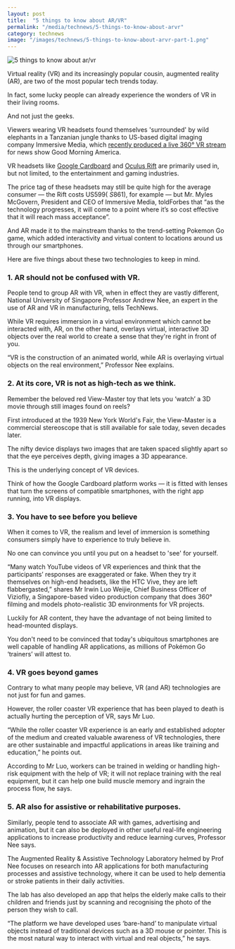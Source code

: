```yaml
---
layout: post
title:  "5 things to know about AR/VR"
permalink: "/media/technews/5-things-to-know-about-arvr"
category: technews
image: "/images/technews/5-things-to-know-about-arvr-part-1.png"
---
```


![5 things to know about ar/vr]({{site.baseurl}}/images/technews/5-things-to-know-about-arvr-part-1.png)

Virtual reality (VR) and its increasingly popular cousin, augmented reality (AR), are two of the most popular tech trends today.

In fact, some lucky people can already experience the wonders of VR in their living rooms.

And not just the geeks.

Viewers wearing VR headsets found themselves 'surrounded' by wild elephants in a Tanzanian jungle thanks to US-based digital imaging company Immersive Media, which [recently produced a live 360° VR stream](https://www.engadget.com/2016/02/22/abc-good-morning-america-vr-safari/) for news show Good Morning America.

VR headsets like [Google Cardboard](https://vr.google.com/cardboard/) and [Oculus Rift](https://www.oculus.com/) are primarily used in, but not limited, to the entertainment and gaming industries.

The price tag of these headsets may still be quite high for the average consumer — the Rift costs US$599 (~S$861), for example — but Mr. Myles McGovern, President and CEO of Immersive Media, toldForbes that “as the technology progresses, it will come to a point where it’s so cost effective that it will reach mass acceptance”.

 And AR made it to the mainstream thanks to the trend-setting Pokemon Go game, which added interactivity and virtual content to locations around us through our smartphones.

Here are five things about these two technologies to keep in mind.

### **1. AR should not be confused with VR.**

People tend to group AR with VR, when in effect they are vastly different, National University of Singapore Professor Andrew Nee, an expert in the use of AR and VR in manufacturing, tells TechNews.

While VR requires immersion in a virtual environment which cannot be interacted with, AR, on the other hand, overlays virtual, interactive 3D objects over the real world to create a sense that they're right in front of you.

“VR is the construction of an animated world, while AR is overlaying virtual objects on the real environment,” Professor Nee explains. 

### **2. At its core, VR is not as high-tech as we think.**
Remember the beloved red View-Master toy that lets you ‘watch’ a 3D movie through still images found  on reels?

First introduced at the 1939 New York World's Fair, the View-Master is a commercial stereoscope that is still available for sale today, seven decades later. 

The nifty device displays two images that are taken spaced slightly apart so that the eye perceives depth, giving images a 3D appearance. 

This is the underlying concept of VR devices.

Think of how the Google Cardboard platform works — it is fitted with lenses that turn the screens of compatible smartphones, with the right app running, into VR displays.

### **3. You have to see before you believe**
When it comes to VR, the realism and level of immersion is something consumers simply have to experience to truly believe in.

No one can convince you until you put on a headset to 'see' for yourself.

“Many watch YouTube videos of VR experiences and think that the participants’ responses are exaggerated or fake. When they try it themselves on high-end headsets, like the HTC Vive, they are left flabbergasted,” shares Mr Irwin Luo Weijie, Chief Business Officer of Viziofly, a Singapore-based video production company that does 360° filming and models photo-realistic 3D environments for VR projects.

Luckily for AR content, they have the advantage of not being limited to head-mounted displays.

You don't need to be convinced that today's ubiquitous smartphones are well capable of handling AR applications, as millions of Pokémon Go ‘trainers’ will attest to.

### **4.  VR goes beyond games**
Contrary to what many people may believe, VR (and AR) technologies are not just for fun and games.

However, the roller coaster VR experience that has been played to death is actually hurting the perception of VR, says Mr Luo.

“While the roller coaster VR experience is an early and established adopter of the medium and created valuable awareness of VR technologies, there are other sustainable and impactful applications in areas like training and education,” he points out.

According to Mr Luo, workers can be trained in welding or handling high-risk equipment with the help of VR; it will not replace training with the real equipment, but it can help one build muscle memory and ingrain the process flow, he says.

### **5. AR also for assistive or rehabilitative purposes.**
Similarly, people tend to associate AR with games, advertising and animation, but it can also be deployed in other useful real-life engineering applications to increase productivity and reduce learning curves, Professor Nee says.

The Augmented Reality & Assistive Technology Laboratory helmed by Prof Nee focuses on research into AR applications for both manufacturing processes and assistive technology, where it can be used to help dementia or stroke patients in their daily activities.

The lab has also developed an app that helps the elderly make calls to their children and friends just by scanning and recognising the photo of the person they wish to call.

“The platform we have developed uses ‘bare-hand’ to manipulate virtual objects instead of traditional devices such as a 3D mouse or pointer. This is the most natural way to interact with virtual and real objects,” he says. 
